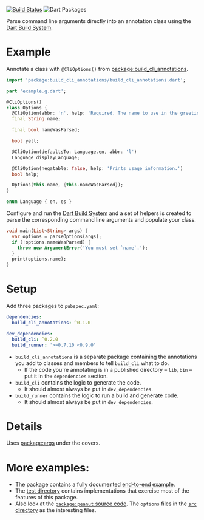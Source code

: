 [![Build Status](https://travis-ci.org/kevmoo/build_cli.svg?branch=master)](https://travis-ci.org/kevmoo/build_cli)
![Dart Packages](https://img.shields.io/pub/v/build_cli.svg)


Parse command line arguments directly into an annotation class
using the [Dart Build System][].

# Example

Annotate a class with `@CliOptions()` from [package:build_cli_annotations][].

```dart
import 'package:build_cli_annotations/build_cli_annotations.dart';

part 'example.g.dart';

@CliOptions()
class Options {
  @CliOption(abbr: 'n', help: 'Required. The name to use in the greeting.')
  final String name;

  final bool nameWasParsed;

  bool yell;

  @CliOption(defaultsTo: Language.en, abbr: 'l')
  Language displayLanguage;

  @CliOption(negatable: false, help: 'Prints usage information.')
  bool help;

  Options(this.name, {this.nameWasParsed});
}

enum Language { en, es }
```

Configure and run the [Dart Build System][] and a set of helpers is created
to parse the corresponding command line arguments and populate your class.

```dart
void main(List<String> args) {
  var options = parseOptions(args);
  if (!options.nameWasParsed) {
    throw new ArgumentError('You must set `name`.');
  }
  print(options.name);
}
```

# Setup

Add three packages to `pubspec.yaml`:

```yaml
dependencies:
  build_cli_annotations: ^0.1.0

dev_dependencies:
  build_cli: ^0.2.0
  build_runner: '>=0.7.10 <0.9.0'
```

- `build_cli_annotations` is a separate package containing the annotations you
  add to classes and members to tell `build_cli` what to do.
    * If the code you're annotating is in a published directory – `lib`, `bin` –
      put it in the `dependencies` section.
- `build_cli` contains the logic to generate the code.
    * It should almost always be put in `dev_dependencies`.
- `build_runner` contains the logic to run a build and generate code.
    * It should almost always be put in `dev_dependencies`.

# Details

Uses [package:args](https://pub.dartlang.org/packages/args) under the covers.

# More examples:

- The package contains a fully documented
  [end-to-end example](https://github.com/kevmoo/build_cli/tree/master/build_cli/example).
- The [test directory](https://github.com/kevmoo/build_cli/tree/master/build_cli/test/src)
  contains implementations that exercise most of the features of this package.
- Also look at the
  [`package:peanut` source code](https://github.com/kevmoo/peanut.dart).
  The `options` files in the
  [`src` directory](https://github.com/kevmoo/peanut.dart/tree/master/lib/src)
  as the interesting files.

[Dart Build System]: https://github.com/dart-lang/build
[package:build_cli_annotations]: https://pub.dartlang.org/packages/build_cli_annotations
